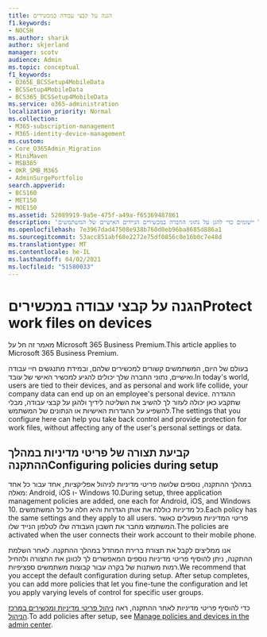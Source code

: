 ```yaml
---
title: הגנה על קבצי עבודה במכשירים
f1.keywords:
- NOCSH
ms.author: sharik
author: skjerland
manager: scotv
audience: Admin
ms.topic: conceptual
f1_keywords:
- O365E_BCSSetup4MobileData
- BCSSetup4MobileData
- BCS365_BCSSetup4MobileData
ms.service: o365-administration
localization_priority: Normal
ms.collection:
- M365-subscription-management
- M365-identity-device-management
ms.custom:
- Core_O365Admin_Migration
- MiniMaven
- MSB365
- OKR_SMB_M365
- AdminSurgePortfolio
search.appverid:
- BCS160
- MET150
- MOE150
ms.assetid: 52089919-9a5e-475f-a49a-f65369487861
description: 'למד אודות קביעת תצורה המהווה ברירת מחדל והוספת מדיניות ניהול יישומים כדי להגן על נתוני החברה במכשירים הניידים האישיים של המשתמשים. '
ms.openlocfilehash: 7e3967dad47508e938b760d0eb96ba8685d886a1
ms.sourcegitcommit: 53acc851abf68e2272e75df0856c0e16b0c7e48d
ms.translationtype: MT
ms.contentlocale: he-IL
ms.lasthandoff: 04/02/2021
ms.locfileid: "51580033"
---
```

# <a name="protect-work-files-on-devices"></a><span data-ttu-id="369fc-103">הגנה על קבצי עבודה במכשירים</span><span class="sxs-lookup"><span data-stu-id="369fc-103">Protect work files on devices</span></span>

<span data-ttu-id="369fc-104">מאמר זה חל על Microsoft 365 Business Premium.</span><span class="sxs-lookup"><span data-stu-id="369fc-104">This article applies to Microsoft 365 Business Premium.</span></span>

<span data-ttu-id="369fc-105">בעולם של היום, המשתמשים קשורים למכשירים שלהם, ובמידת מתנגשים חיי עבודה ואישיים, נתוני החברה שלך יכולים להגיע למכשיר האישי של עובד.</span><span class="sxs-lookup"><span data-stu-id="369fc-105">In today's world, users are tied to their devices, and as personal and work life collide, your company data can end up on an employee's personal device.</span></span> <span data-ttu-id="369fc-106">ההגדרה שתקבע כאן יכולה לעזור לך להשיב את השליטה לידיך ולהגן על קבצי עבודה, מבלי להשפיע על ההגדרות האישיות או הנתונים של המשתמש.</span><span class="sxs-lookup"><span data-stu-id="369fc-106">The settings that you configure here can help you take back control and provide protection for work files, without affecting any of the user's personal settings or data.</span></span>
  
## <a name="configuring-policies-during-setup"></a><span data-ttu-id="369fc-107">קביעת תצורה של פריטי מדיניות במהלך ההתקנה</span><span class="sxs-lookup"><span data-stu-id="369fc-107">Configuring policies during setup</span></span>

<span data-ttu-id="369fc-108">במהלך ההתקנה, נוספים שלושה פריטי מדיניות לניהול אפליקציות, אחד עבור כל אחד מאלה: Android,‏ iOS ו- Windows 10.</span><span class="sxs-lookup"><span data-stu-id="369fc-108">During setup, three application management policies are added, one each for Android, iOS, and Windows 10.</span></span> <span data-ttu-id="369fc-109">כל מדיניות כוללת את אותן הגדרות והיא חלה על כל המשתמשים.</span><span class="sxs-lookup"><span data-stu-id="369fc-109">Each policy has the same settings and they apply to all users.</span></span> <span data-ttu-id="369fc-110">פריטי המדיניות מופעלים כאשר המשתמש מחבר את חשבון העבודה שלו לטלפון הנייד שלו.</span><span class="sxs-lookup"><span data-stu-id="369fc-110">The policies are activated when the user connects their work account to their mobile phone.</span></span>
  
<span data-ttu-id="369fc-p103">אנו ממליצים לקבל את תצורת ברירת המחדל במהלך ההתקנה. לאחר השלמת ההתקנה, ניתן להוסיף פריטי מדיניות נוספים המאפשרים לך לכוונן את התצורה ולהחיל רמות משתנות של בקרה עבור קבוצות משתמשים ספציפיות.</span><span class="sxs-lookup"><span data-stu-id="369fc-p103">We recommend that you accept the default configuration during setup. After setup completes, you can add more policies that let you fine-tune the configuration and let you apply varying levels of control for specific user groups.</span></span>
  
<span data-ttu-id="369fc-113">כדי להוסיף פריטי מדיניות לאחר ההתקנה, ראה [ניהול פריטי מדיניות ומכשירים במרכז הניהול](manage.md).</span><span class="sxs-lookup"><span data-stu-id="369fc-113">To add policies after setup, see [Manage policies and devices in the admin center](manage.md).</span></span>
